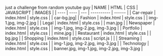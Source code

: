 just a challenge from random youtube guy
| NAME | HTML | CSS | JAVASCRIPT | IMAGES |
| ---- | ---- | --- | ---------- | ------ |
| Car-repair | index.html | style.css | | car-bg.jpg|
| Fashion | index.html | style.css | | img-1.jpg, img-2.jpg |
| Legal | index.html | style.css | | man.jpg |
| Newspaper | index.html | style.css | | img-1.jpg, img-2.jpg, img-3.jpg |
| Portfolio | index.html | style.css | | mine.jpg |
| Restaurant | index.html | style.css | | bg.jpg |
| Shopping | index.html | style.css | script.js | |
| Streaming | index.html | style.css | | img-1.jpg, img-2.jpg, img-3.jpg |
| Technology | index.html | style.css | | banner.jpg, img-1.jpg, img-2.jpg, img-3.jpg |
